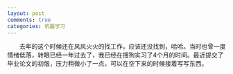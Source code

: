 ```yaml
---
layout: post
comments: true
categories: 机器学习
---
```

&emsp;&emsp;去年的这个时候还在风风火火的找工作，应该还没找到，哈哈。当时也曾一度情绪低落，转眼已经一年过去了，我已经在搜狗实习了4个月的时间。最近提交了毕业论文的初版，压力稍微小了一点，可以在空下来的时候接着写写东西。
